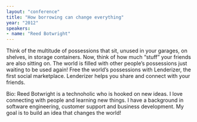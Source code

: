 ```yaml
---
layout: "conference"
title: "How borrowing can change everything"
year: "2012"
speakers:
- name: "Reed Botwright"
---
```



Think of the multitude of possessions that sit, unused in your garages, on
shelves, in storage containers. Now, think of how much “stuff” your friends
are also sitting on. The world is filled with other people’s possessions just
waiting to be used again! Free the world’s possessions with Lenderizer, the
first social marketplace. Lenderizer helps you share and connect with your
friends.

Bio: Reed Botwright is a technoholic who is hooked on new ideas. I love
connecting with people and learning new things. I have a background in
software engineering, customer support and business development. My goal is to
build an idea that changes the world!


[//]: # (Retrieved from https://web.archive.org/web/20210413200729/https://www.ideawave.ca/2012-conference/how-borrowing-can-change-everything)